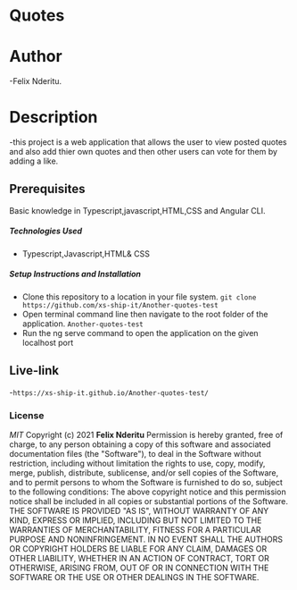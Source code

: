 # Quotes
# Author
-Felix Nderitu.
# Description
-this project is a web application that allows the user to view posted quotes and also add thier own quotes and then other users can vote for them by adding a like.
## Prerequisites
Basic  knowledge in Typescript,javascript,HTML,CSS and Angular CLI.
##### Technologies Used
- Typescript,Javascript,HTML& CSS
##### Setup Instructions and Installation
- Clone this repository to a location in your file system. `git clone https://github.com/xs-ship-it/Another-quotes-test`
- Open terminal command line then navigate to the root folder of the application. `Another-quotes-test`
- Run the ng serve command to open the application on the given localhost port
## Live-link
-`https://xs-ship-it.github.io/Another-quotes-test/`
### License
*MIT*
Copyright (c) 2021 **Felix Nderitu**
Permission is hereby granted, free of charge, to any person obtaining a copy of this software and associated documentation files (the "Software"), to deal in the Software without restriction, including without limitation the rights to use, copy, modify, merge, publish, distribute, sublicense, and/or sell copies of the Software, and to permit persons to whom the Software is furnished to do so, subject to the following conditions:
The above copyright notice and this permission notice shall be included in all copies or substantial portions of the Software.
THE SOFTWARE IS PROVIDED "AS IS", WITHOUT WARRANTY OF ANY KIND, EXPRESS OR IMPLIED, INCLUDING BUT NOT LIMITED TO THE WARRANTIES OF MERCHANTABILITY, FITNESS FOR A PARTICULAR PURPOSE AND NONINFRINGEMENT. IN NO EVENT SHALL THE AUTHORS OR COPYRIGHT HOLDERS BE LIABLE FOR ANY CLAIM, DAMAGES OR OTHER LIABILITY, WHETHER IN AN ACTION OF CONTRACT, TORT OR OTHERWISE, ARISING FROM, OUT OF OR IN CONNECTION WITH THE SOFTWARE OR THE USE OR OTHER DEALINGS IN THE SOFTWARE.
